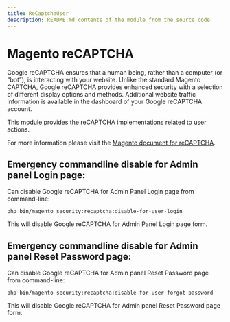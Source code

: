 ```yaml
---
title: ReCaptchaUser
description: README.md contents of the module from the source code
---
```


# Magento reCAPTCHA

Google reCAPTCHA ensures that a human being, rather than a computer (or “bot”), is interacting with your website. Unlike the standard Magento CAPTCHA, Google reCAPTCHA provides enhanced security with a selection of different display options and methods. Additional website traffic information is available in the dashboard of your Google reCAPTCHA account.

This module provides the reCAPTCHA implementations related to user actions.

For more information please visit the [Magento document for reCAPTCHA](https://docs.magento.com/user-guide/stores/security-google-recaptcha.html).


## Emergency commandline disable for Admin panel Login page:

Can disable Google reCAPTCHA for Admin Panel Login page from command-line:

`php bin/magento security:recaptcha:disable-for-user-login`

This will disable Google reCAPTCHA for Admin Panel Login page form.

## Emergency commandline disable for Admin panel Reset Password page:

Can disable Google reCAPTCHA for Admin panel Reset Password page from command-line:

`php bin/magento security:recaptcha:disable-for-user-forgot-password`

This will disable Google reCAPTCHA for Admin panel Reset Password page form.

